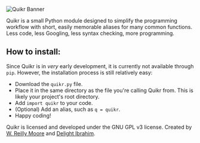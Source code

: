 ![Quikr Banner](https://zxcvbnm.icu/external/quikr_banner.png "Quikr Banner")

Quikr is a small Python module designed to simplify the programming workflow with short, easily memorable aliases for many common functions. Less code, less Googling, less syntax checking, more programming.

## How to install:
Since Quikr is in _very_ early development, it is currently not available through `pip`. However, the installation process is still relatively easy:
* Download the `quikr.py` file.
* Place it in the same directory as the file you're calling Quikr from. This is likely your project's root directory.
* Add `import quikr` to your code.
* (Optional) Add an alias, such as `q = quikr`.
* Happy coding!

Quikr is licensed and developed under the GNU GPL v3 license.
Created by [W. Reilly Moore](https://zxcvbnm.icu) and [Delight Ibrahim](https://github.com/IKARMAII).
